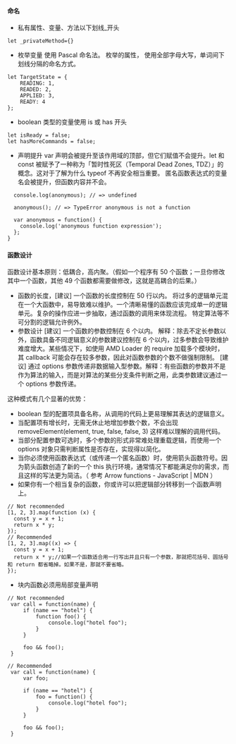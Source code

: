 #### 命名

- 私有属性、变量、方法以下划线\_开头

```
let _privateMethod={}
```

- 枚举变量 使用 Pascal 命名法。 枚举的属性， 使用全部字母大写，单词间下划线分隔的命名方式。

```
let TargetState = {
    READING: 1,
    READED: 2,
    APPLIED: 3,
    READY: 4
};
```

- boolean 类型的变量使用 is 或 has 开头

```
let isReady = false;
let hasMoreCommands = false;
```

- 声明提升
  var 声明会被提升至该作用域的顶部，但它们赋值不会提升。let 和 const 被赋予了一种称为「暂时性死区（Temporal Dead Zones, TDZ）」的概念。这对于了解为什么 typeof 不再安全相当重要。
  匿名函数表达式的变量名会被提升，但函数内容并不会。

```function example() {
  console.log(anonymous); // => undefined

  anonymous(); // => TypeError anonymous is not a function

  var anonymous = function() {
    console.log('anonymous function expression');
  };
}
```

#### 函数设计

函数设计基本原则：低耦合，高内聚。（假如一个程序有 50 个函数；一旦你修改其中一个函数，其他 49 个函数都需要做修改，这就是高耦合的后果。）

- 函数的长度，[建议] 一个函数的长度控制在 50 行以内。 将过多的逻辑单元混在一个大函数中，易导致难以维护。一个清晰易懂的函数应该完成单一的逻辑单元。复杂的操作应进一步抽取，通过函数的调用来体现流程。 特定算法等不可分割的逻辑允许例外。
- 参数设计
  [建议] 一个函数的参数控制在 6 个以内。
  解释：除去不定长参数以外，函数具备不同逻辑意义的参数建议控制在 6 个以内，过多参数会导致维护难度增大。某些情况下，如使用 AMD Loader 的 require 加载多个模块时，其 callback 可能会存在较多参数，因此对函数参数的个数不做强制限制。
  [建议] 通过 options 参数传递非数据输入型参数。解释：有些函数的参数并不是作为算法的输入，而是对算法的某些分支条件判断之用，此类参数建议通过一个 options 参数传递。

这种模式有几个显著的优势：

- boolean 型的配置项具备名称，从调用的代码上更易理解其表达的逻辑意义。
- 当配置项有增长时，无需无休止地增加参数个数，不会出现 removeElement(element, true, false, false, 3) 这样难以理解的调用代码。
- 当部分配置参数可选时，多个参数的形式非常难处理重载逻辑，而使用一个 options 对象只需判断属性是否存在，实现得以简化。
- 当你必须使用函数表达式（或传递一个匿名函数）时，使用箭头函数符号。因为箭头函数创造了新的一个 this 执行环境，通常情况下都能满足你的需求，而且这样的写法更为简洁。（ 参考 Arrow functions - JavaScript | MDN ）
- 如果你有一个相当复杂的函数，你或许可以把逻辑部分转移到一个函数声明上。

```
// Not recommended
[1, 2, 3].map(function (x) {
  const y = x + 1;
  return x * y;
});
// Recommended
[1, 2, 3].map((x) => {
  const y = x + 1;
  return x * y;//如果一个函数适合用一行写出并且只有一个参数，那就把花括号、圆括号和 return 都省略掉。如果不是，那就不要省略。
});
```

- 块内函数必须用局部变量声明

```
// Not recommended
 var call = function(name) {
     if (name == "hotel") {
         function foo() {
             console.log("hotel foo");
         }
     }

     foo && foo();
 }

// Recommended
 var call = function(name) {
     var foo;

     if (name == "hotel") {
         foo = function() {
             console.log("hotel foo");
         }
     }

     foo && foo();
 }
```
